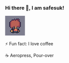 ### Hi there 👋, I am safesuk!

<img src="assets/safesuk.gif" style="height: 64px; width:64px;image-rendering: pixelated;"/>


⚡ Fun fact: I love coffee

☕️ Aeropress, Pour-over


<!--
**b5710546232/b5710546232** is a ✨ _special_ ✨ repository because its `README.md` (this file) appears on your GitHub profile.

Here are some ideas to get you started:
- 🔭 I’m currently working on ...
- 🌱 I’m currently learning ...
- 👯 I’m looking to collaborate on ...
- 🤔 I’m looking for help with ...
- 💬 Ask me about ...
- 📫 How to reach me: ...
- 😄 Pronouns: ...
- ⚡ Fun fact: ...
-->
